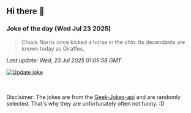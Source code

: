 ## Hi there 👋

### Joke of the day (Wed Jul 23 2025)
<!-- joke -->
>Chuck Norris once kicked a horse in the chin. Its decendants are known today as Giraffes.
<!-- /joke -->

*Last update: Wed, 23 Jul 2025 01:05:58 GMT*

[![Update joke](https://github.com/nclskfm/nclskfm/actions/workflows/joke.yml/badge.svg)](https://github.com/nclskfm/nclskfm/actions/workflows/joke.yml)

<br><br>
Disclaimer: The jokes are from the [Geek-Jokes-api](https://github.com/sameerkumar18/geek-joke-api) and are randomly selected. That's why they are unfortunately often not funny. :D
